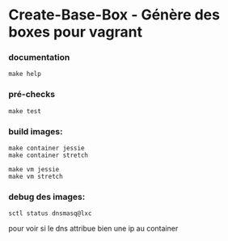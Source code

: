 # __Create-Base-Box - Génère des boxes pour vagrant__

### documentation

```
make help
```

### pré-checks

```
make test
```

### build images:

```
make container jessie
make container stretch

make vm jessie
make vm stretch
```


### debug des images:

```
sctl status dnsmasq@lxc
```

pour voir si le dns attribue bien une ip au container
